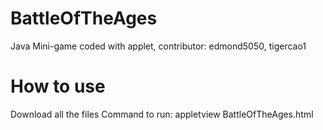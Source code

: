 # BattleOfTheAges
Java Mini-game coded with applet, contributor: edmond5050, tigercao1

# How to use
Download all the files
Command to run:
appletview BattleOfTheAges.html
